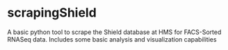 # scrapingShield
A basic python tool to scrape the Shield database at HMS for FACS-Sorted RNASeq data.  Includes some basic analysis and visualization capabilities
